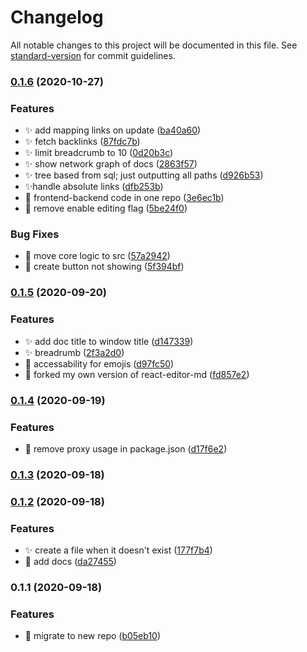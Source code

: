 # Changelog

All notable changes to this project will be documented in this file. See [standard-version](https://github.com/conventional-changelog/standard-version) for commit guidelines.

### [0.1.6](https://github.com/rayjlim/notesee/compare/v0.1.5...v0.1.6) (2020-10-27)


### Features

* ✨ add mapping links on update ([ba40a60](https://github.com/rayjlim/notesee/commit/ba40a608a86697749e0c80bd275ebd9aa7bb99b0))
* ✨ fetch backlinks ([87fdc7b](https://github.com/rayjlim/notesee/commit/87fdc7bb38da7e66d373ff762eb93c06ce929a93))
* ✨ limit breadcrumb to 10 ([0d20b3c](https://github.com/rayjlim/notesee/commit/0d20b3c340cc41c4a09933c26d3e3a7c2a361649))
* ✨ show network graph of docs ([2863f57](https://github.com/rayjlim/notesee/commit/2863f574702d9d0c285c8986d61ede821ea14a74))
* ✨ tree based from sql; just outputting all paths ([d926b53](https://github.com/rayjlim/notesee/commit/d926b5399a5a24887f7c1847106753bb632d0472))
* ✨handle absolute links ([dfb253b](https://github.com/rayjlim/notesee/commit/dfb253b149fed2395e0beb46ed6ceadfd773517a))
* 🎨 frontend-backend code in one repo ([3e6ec1b](https://github.com/rayjlim/notesee/commit/3e6ec1b5428bcf32e19643db765576a4262de3d2))
* 🚩 remove enable editing flag ([5be24f0](https://github.com/rayjlim/notesee/commit/5be24f0d1c060369471e8abbad2e9ed8e66aab3d))


### Bug Fixes

* 🎨 move core logic to src ([57a2942](https://github.com/rayjlim/notesee/commit/57a294294cb6ab0fb5926ddc4b71e2efb95edfb4))
* 🐛 create button not showing ([5f394bf](https://github.com/rayjlim/notesee/commit/5f394bfa2f8b8a64088268652d2b0a56f16f3b65))

### [0.1.5](https://github.com/rayjlim/notesee/compare/v0.1.4...v0.1.5) (2020-09-20)


### Features

* ✨ add doc title to window title ([d147339](https://github.com/rayjlim/notesee/commit/d1473396af07111368526c080cb47dde3a456dcb))
* ✨ breadrumb ([2f3a2d0](https://github.com/rayjlim/notesee/commit/2f3a2d00484230ff532846f9ffa04811609bcf3b))
* 💄 accessability for emojis ([d97fc50](https://github.com/rayjlim/notesee/commit/d97fc502cd6c492c7d2b6ed2a85046ed611e6ca2))
* 🚀 forked my own version of react-editor-md ([fd857e2](https://github.com/rayjlim/notesee/commit/fd857e2107210048865effff4683fa8fc5f2dbe6))

### [0.1.4](https://github.com/rayjlim/notesee/compare/v0.1.3...v0.1.4) (2020-09-19)


### Features

* 🔧 remove proxy usage in package.json ([d17f6e2](https://github.com/rayjlim/notesee/commit/d17f6e25ae1cd32d9c13ec4dae1e72a00e926c81))

### [0.1.3](https://github.com/rayjlim/notesee/compare/v0.1.2...v0.1.3) (2020-09-18)

### [0.1.2](https://github.com/rayjlim/notesee/compare/v0.1.1...v0.1.2) (2020-09-18)


### Features

* ✨ create a file when it doesn't exist ([177f7b4](https://github.com/rayjlim/notesee/commit/177f7b4cda4a8504f82fd181fe14f0d709d9586f))
* 📝 add docs ([da27455](https://github.com/rayjlim/notesee/commit/da27455fc17dd5137de42a1014e574814c73302b))

### 0.1.1 (2020-09-18)


### Features

* 🚚 migrate to new repo ([b05eb10](https://github.com/rayjlim/notesee/commit/b05eb10459dd500cbaa9bc05fc6a491c23c02298))
